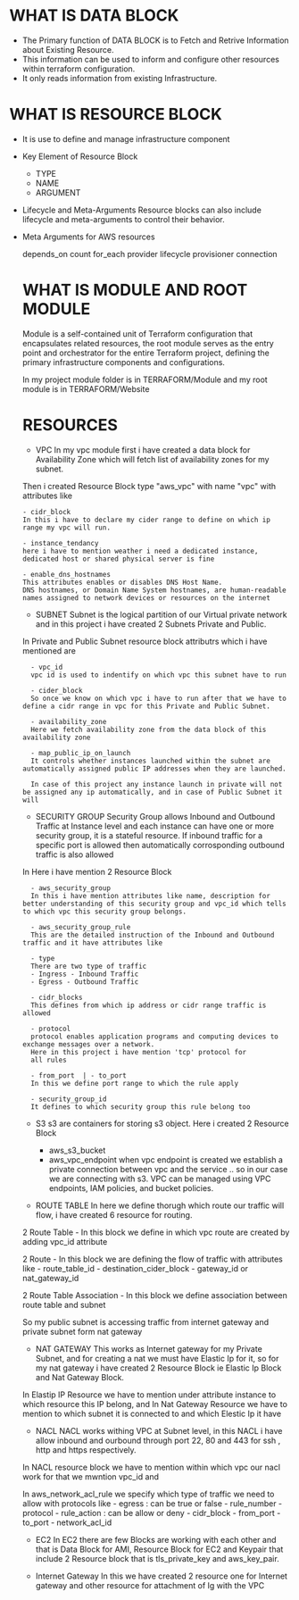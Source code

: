 # WHAT IS DATA BLOCK
- The Primary function of DATA BLOCK is to Fetch 
  and Retrive Information about Existing Resource.
- This information can be used to inform and configure
  other resources within terraform configuration.
- It only reads information from existing Infrastructure.

# WHAT IS RESOURCE BLOCK
- It is use to define and manage infrastructure component

- Key Element of Resource Block
    - TYPE
    - NAME
    - ARGUMENT

- Lifecycle and Meta-Arguments
  Resource blocks can also include lifecycle and meta-arguments to control their behavior.

- Meta Arguments for AWS resources

  depends_on
  count
  for_each
  provider
  lifecycle
  provisioner
  connection

  # WHAT IS MODULE AND ROOT MODULE
  Module is a self-contained unit of Terraform configuration that encapsulates related resources, the root module serves as the entry point and orchestrator for the entire Terraform project, defining the primary infrastructure components and configurations.

  In my project module folder is in TERRAFORM/Module and my root module is in TERRAFORM/Website

  # RESOURCES

    - VPC
    In my vpc module first i have created a data block for  Availability Zone which will fetch list of availability zones for my subnet.

    Then i created Resource Block type "aws_vpc" with name "vpc" with attributes like

      - cidr_block
      In this i have to declare my cider range to define on which ip range my vpc will run.

      - instance_tendancy
      here i have to mention weather i need a dedicated instance, dedicated host or shared physical server is fine

      - enable_dns_hostnames
      This attributes enables or disables DNS Host Name.
      DNS hostnames, or Domain Name System hostnames, are human-readable names assigned to network devices or resources on the internet

    - SUBNET
    Subnet is the logical partition of our Virtual private network and in this project i have created 2 Subnets Private and Public.
    
    In Private and Public Subnet resource block attributrs which i have mentioned are

        - vpc_id
        vpc id is used to indentify on which vpc this subnet have to run

        - cider_block
        So once we know on which vpc i have to run after that we have to define a cidr range in vpc for this Private and Public Subnet.

        - availability_zone
        Here we fetch availability zone from the data block of this availability zone

        - map_public_ip_on_launch 
        It controls whether instances launched within the subnet are automatically assigned public IP addresses when they are launched.

        In case of this project any instance launch in private will not be assigned any ip automatically, and in case of Public Subnet it will

    - SECURITY GROUP
    Security Group allows Inbound and Outbound Traffic at Instance level and each instance can have one or more security group, it is a stateful resource.
    If inbound traffic for a specific port is allowed then automatically corrosponding outbound traffic is also allowed

    In Here i have mention 2 Resource Block

        - aws_security_group
        In this i have mention attributes like name, description for better understanding of this security group and vpc_id which tells to which vpc this security group belongs.

        - aws_security_group_rule
        This are the detailed instruction of the Inbound and Outbound traffic and it have attributes like
    
        - type
        There are two type of traffic
        - Ingress - Inbound Traffic
        - Egress - Outbound Traffic

        - cidr_blocks
        This defines from which ip address or cidr range traffic is allowed

        - protocol
        protocol enables application programs and computing devices to exchange messages over a network. 
        Here in this project i have mention 'tcp' protocol for
        all rules

        - from_port  | - to_port
        In this we define port range to which the rule apply
        
        - security_group_id
        It defines to which security group this rule belong too

    - S3
    s3 are containers for storing s3 object.
    Here i created 2 Resource Block
        - aws_s3_bucket
        - aws_vpc_endpoint 
        when vpc endpoint is created we establish a private connection between vpc and the service .. so in our case we are connecting with s3.
        VPC can be managed using VPC endpoints, IAM policies, and bucket policies.
    
    - ROUTE TABLE
    In here we define thorugh which route our traffic will flow, i have created 6 resource for routing.

    2 Route Table
      - In this block we define in which vpc route are created by adding vpc_id attribute

    2 Route
      - In this block we are defining the flow of traffic
        with attributes like 
          - route_table_id
          - destination_cider_block
          - gateway_id or nat_gateway_id

    2 Route Table Association
      - In this block we define association between
        route table and subnet
    
    So my public subnet is accessing traffic from internet gateway and private subnet form nat gateway

    - NAT GATEWAY
    This works as Internet gateway for my Private Subnet, and 
    for creating a nat we must have Elastic Ip for it, so for my nat gateway i have created 2 Resource Block ie Elastic Ip Block and Nat Gateway Block.

    In Elastip IP Resource we have to mention under attribute instance to which resource this IP belong, and 
    In Nat Gateway Resource we have to mention to which subnet it is connected to and which Elestic Ip it have

    - NACL
    NACL works withing VPC at Subnet level, in this NACL i have allow inbound and ourbound through port 22, 80 and 443 for ssh , http and https respectively.

    In NACL resource block we have to mention within which vpc our nacl work for that we mwntion vpc_id and

    In aws_network_acl_rule we specify which type of traffic we need to allow with protocols like
      - egress : can be true or false
      - rule_number
      - protocol
      - rule_action : can be allow or deny
      - cidr_block
      - from_port
      - to_port
      - network_acl_id

    - EC2
    In EC2 there are few Blocks are working with each other and that is Data Block for AMI, Resource Block for EC2 and Keypair that include 2 Resource block that is tls_private_key and aws_key_pair.

    - Internet Gateway
    In this we have created 2 resource one for Internet gateway and other resource for attachment of Ig with the VPC
